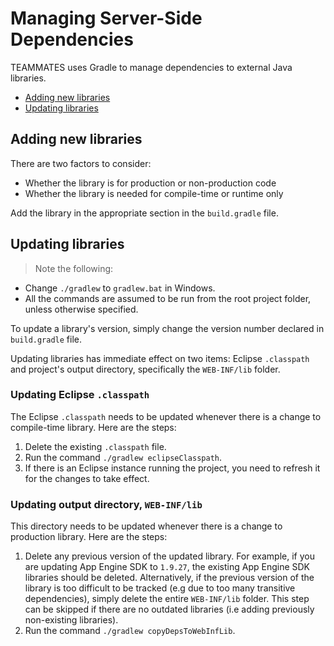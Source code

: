 
# Managing Server-Side Dependencies

TEAMMATES uses Gradle to manage dependencies to external Java libraries.

- [Adding new libraries](#adding-new-libraries)
- [Updating libraries](#updating-libraries)

## Adding new libraries

There are two factors to consider:
- Whether the library is for production or non-production code
- Whether the library is needed for compile-time or runtime only

Add the library in the appropriate section in the `build.gradle` file.

## Updating libraries

> Note the following:
- Change `./gradlew` to `gradlew.bat` in Windows.
- All the commands are assumed to be run from the root project folder, unless otherwise specified.

To update a library's version, simply change the version number declared in `build.gradle` file.

Updating libraries has immediate effect on two items: Eclipse `.classpath` and project's output directory, specifically the `WEB-INF/lib` folder.

### Updating Eclipse `.classpath`

The Eclipse `.classpath` needs to be updated whenever there is a change to compile-time library.
Here are the steps:

1. Delete the existing `.classpath` file.
2. Run the command `./gradlew eclipseClasspath`.
3. If there is an Eclipse instance running the project, you need to refresh it for the changes to take effect.

### Updating output directory, `WEB-INF/lib`

This directory needs to be updated whenever there is a change to production library.
Here are the steps:

1. Delete any previous version of the updated library. For example, if you are updating App Engine SDK to `1.9.27`, the existing App Engine SDK libraries should be deleted.
   Alternatively, if the previous version of the library is too difficult to be tracked (e.g due to too many transitive dependencies), simply delete the entire `WEB-INF/lib` folder.
   This step can be skipped if there are no outdated libraries (i.e adding previously non-existing libraries).
2. Run the command `./gradlew copyDepsToWebInfLib`.
